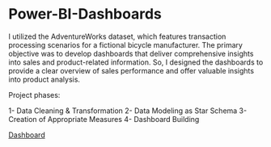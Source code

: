 # Power-BI-Dashboards
I utilized the AdventureWorks dataset, which features transaction processing scenarios for a fictional bicycle manufacturer. 
The primary objective was to develop dashboards that deliver comprehensive insights into sales and product-related information. 
So, I designed the dashboards to provide a clear overview of sales performance and offer valuable insights into product analysis.  

Project phases:  

1- Data Cleaning & Transformation
2- Data Modeling as Star Schema
3- Creation of Appropriate Measures
4- Dashboard Building  

[Dashboard](Dashboard.pdf)
